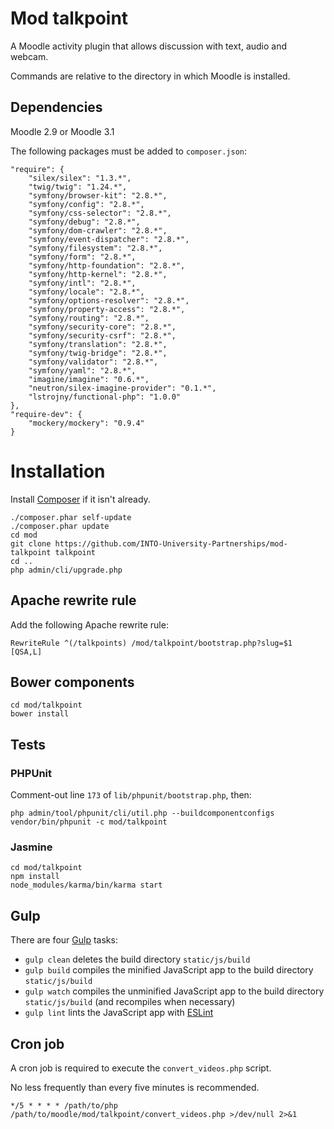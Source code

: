 # Mod talkpoint

A Moodle activity plugin that allows discussion with text, audio and webcam.

Commands are relative to the directory in which Moodle is installed.

## Dependencies

Moodle 2.9 or Moodle 3.1

The following packages must be added to `composer.json`:

    "require": {
        "silex/silex": "1.3.*",
        "twig/twig": "1.24.*",
        "symfony/browser-kit": "2.8.*",
        "symfony/config": "2.8.*",
        "symfony/css-selector": "2.8.*",
        "symfony/debug": "2.8.*",
        "symfony/dom-crawler": "2.8.*",
        "symfony/event-dispatcher": "2.8.*",
        "symfony/filesystem": "2.8.*",
        "symfony/form": "2.8.*",
        "symfony/http-foundation": "2.8.*",
        "symfony/http-kernel": "2.8.*",
        "symfony/intl": "2.8.*",
        "symfony/locale": "2.8.*",
        "symfony/options-resolver": "2.8.*",
        "symfony/property-access": "2.8.*",
        "symfony/routing": "2.8.*",
        "symfony/security-core": "2.8.*",
        "symfony/security-csrf": "2.8.*",
        "symfony/translation": "2.8.*",
        "symfony/twig-bridge": "2.8.*",
        "symfony/validator": "2.8.*",
        "symfony/yaml": "2.8.*",
        "imagine/imagine": "0.6.*",
        "neutron/silex-imagine-provider": "0.1.*",
        "lstrojny/functional-php": "1.0.0"
    },
    "require-dev": {
        "mockery/mockery": "0.9.4"
    }

# Installation

Install [Composer](https://getcomposer.org/download/) if it isn't already.

    ./composer.phar self-update
    ./composer.phar update
    cd mod
    git clone https://github.com/INTO-University-Partnerships/mod-talkpoint talkpoint
    cd ..
    php admin/cli/upgrade.php

## Apache rewrite rule

Add the following Apache rewrite rule:

    RewriteRule ^(/talkpoints) /mod/talkpoint/bootstrap.php?slug=$1 [QSA,L]

## Bower components

    cd mod/talkpoint
    bower install

## Tests

### PHPUnit

Comment-out line `173` of `lib/phpunit/bootstrap.php`, then:

    php admin/tool/phpunit/cli/util.php --buildcomponentconfigs
    vendor/bin/phpunit -c mod/talkpoint

### Jasmine

    cd mod/talkpoint
    npm install
    node_modules/karma/bin/karma start

## Gulp

There are four [Gulp](http://gulpjs.com/) tasks:

* `gulp clean` deletes the build directory `static/js/build`
* `gulp build` compiles the minified JavaScript app to the build directory `static/js/build`
* `gulp watch` compiles the unminified JavaScript app to the build directory `static/js/build` (and recompiles when necessary)
* `gulp lint` lints the JavaScript app with [ESLint](http://eslint.org/)

## Cron job

A cron job is required to execute the `convert_videos.php` script.

No less frequently than every five minutes is recommended.

    */5 * * * * /path/to/php /path/to/moodle/mod/talkpoint/convert_videos.php >/dev/null 2>&1
